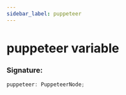 ```yaml
---
sidebar_label: puppeteer
---
```


# puppeteer variable

### Signature:

```typescript
puppeteer: PuppeteerNode;
```
